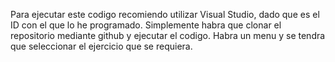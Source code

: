 Para ejecutar este codigo recomiendo utilizar Visual Studio, dado que es el ID con el que lo he programado.
Simplemente habra que clonar el repositorio mediante github y ejecutar el codigo.
Habra un menu y se tendra que seleccionar el ejercicio que se requiera.
